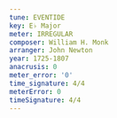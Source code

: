 ```yaml
---
tune: EVENTIDE
key: E♭ Major
meter: IRREGULAR
composer: William H. Monk
arranger: John Newton
year: 1725-1807
anacrusis: 0
meter_error: '0'
time_signature: 4/4
meterError: 0
timeSignature: 4/4
---
```

